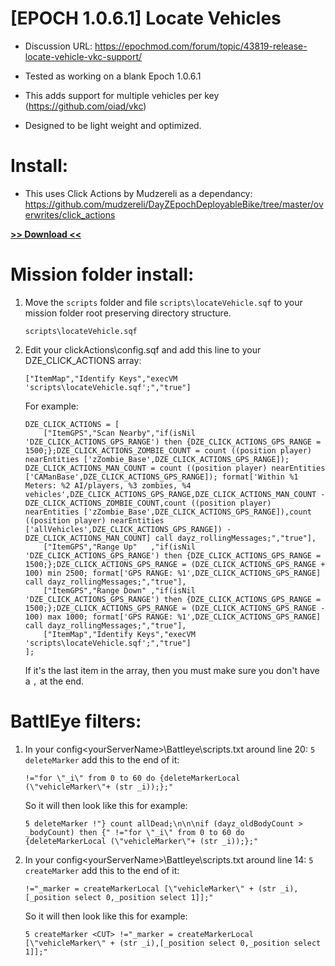 # [EPOCH 1.0.6.1] Locate Vehicles

* Discussion URL: https://epochmod.com/forum/topic/43819-release-locate-vehicle-vkc-support/
	
* Tested as working on a blank Epoch 1.0.6.1
* This adds support for multiple vehicles per key (https://github.com/oiad/vkc)
* Designed to be light weight and optimized.

# Install:

* This uses Click Actions by Mudzereli as a dependancy: https://github.com/mudzereli/DayZEpochDeployableBike/tree/master/overwrites/click_actions

**[>> Download <<](https://github.com/oiad/locateVehicle/archive/master.zip)**

# Mission folder install:

1. Move the <code>scripts</code> folder and file <code>scripts\locateVehicle.sqf</code> to your mission folder root preserving directory structure.
	```sqf
	scripts\locateVehicle.sqf
	```
	
2. Edit your clickActions\config.sqf and add this line to your DZE_CLICK_ACTIONS array:
	```sqf
	["ItemMap","Identify Keys","execVM 'scripts\locateVehicle.sqf';","true"]
	```
	
	For example:
	
	```sqf
	DZE_CLICK_ACTIONS = [
		["ItemGPS","Scan Nearby","if(isNil 'DZE_CLICK_ACTIONS_GPS_RANGE') then {DZE_CLICK_ACTIONS_GPS_RANGE = 1500;};DZE_CLICK_ACTIONS_ZOMBIE_COUNT = count ((position player) nearEntities ['zZombie_Base',DZE_CLICK_ACTIONS_GPS_RANGE]); DZE_CLICK_ACTIONS_MAN_COUNT = count ((position player) nearEntities ['CAManBase',DZE_CLICK_ACTIONS_GPS_RANGE]); format['Within %1 Meters: %2 AI/players, %3 zombies, %4 vehicles',DZE_CLICK_ACTIONS_GPS_RANGE,DZE_CLICK_ACTIONS_MAN_COUNT - DZE_CLICK_ACTIONS_ZOMBIE_COUNT,count ((position player) nearEntities ['zZombie_Base',DZE_CLICK_ACTIONS_GPS_RANGE]),count ((position player) nearEntities ['allVehicles',DZE_CLICK_ACTIONS_GPS_RANGE]) - DZE_CLICK_ACTIONS_MAN_COUNT] call dayz_rollingMessages;","true"],
		["ItemGPS","Range Up"   ,"if(isNil 'DZE_CLICK_ACTIONS_GPS_RANGE') then {DZE_CLICK_ACTIONS_GPS_RANGE = 1500;};DZE_CLICK_ACTIONS_GPS_RANGE = (DZE_CLICK_ACTIONS_GPS_RANGE + 100) min 2500; format['GPS RANGE: %1',DZE_CLICK_ACTIONS_GPS_RANGE] call dayz_rollingMessages;","true"],
		["ItemGPS","Range Down" ,"if(isNil 'DZE_CLICK_ACTIONS_GPS_RANGE') then {DZE_CLICK_ACTIONS_GPS_RANGE = 1500;};DZE_CLICK_ACTIONS_GPS_RANGE = (DZE_CLICK_ACTIONS_GPS_RANGE - 100) max 1000; format['GPS RANGE: %1',DZE_CLICK_ACTIONS_GPS_RANGE] call dayz_rollingMessages;","true"],
		["ItemMap","Identify Keys","execVM 'scripts\locateVehicle.sqf';","true"]
	];
	```
	
	If it's the last item in the array, then you must make sure you don't have a <code>,</code> at the end.
	
# BattlEye filters:

1. In your config\<yourServerName>\Battleye\scripts.txt around line 20: <code>5 deleteMarker</code> add this to the end of it:

	```sqf
	!="for \"_i\" from 0 to 60 do {deleteMarkerLocal (\"vehicleMarker\"+ (str _i));};"
	```
	
	So it will then look like this for example:

	```sqf
	5 deleteMarker !"} count allDead;\n\n\nif (dayz_oldBodyCount > _bodyCount) then {" !="for \"_i\" from 0 to 60 do {deleteMarkerLocal (\"vehicleMarker\"+ (str _i));};"
	```

2. In your config\<yourServerName>\Battleye\scripts.txt around line 14: <code>5 createMarker</code> add this to the end of it:

	```sqf
	!="_marker = createMarkerLocal [\"vehicleMarker\" + (str _i),[_position select 0,_position select 1]];"
	```
	
	So it will then look like this for example:

	```sqf
	5 createMarker <CUT> !="_marker = createMarkerLocal [\"vehicleMarker\" + (str _i),[_position select 0,_position select 1]];"
	```